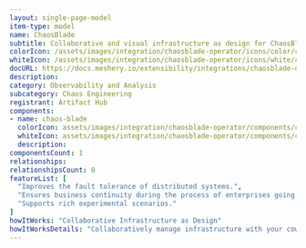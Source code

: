 ```yaml
---
layout: single-page-model
item-type: model
name: ChaosBlade
subtitle: Collaborative and visual infrastructure as design for ChaosBlade
colorIcon: /assets/images/integration/chaosblade-operator/icons/color/chaosblade-operator-color.svg
whiteIcon: /assets/images/integration/chaosblade-operator/icons/white/chaosblade-operator-white.svg
docURL: https://docs.meshery.io/extensibility/integrations/chaosblade-operator
description: 
category: Observability and Analysis
subcategory: Chaos Engineering
registrant: Artifact Hub
components: 
- name: chaos-blade
  colorIcon: assets/images/integration/chaosblade-operator/components/chaos-blade/icons/color/chaos-blade-color.svg
  whiteIcon: assets/images/integration/chaosblade-operator/components/chaos-blade/icons/white/chaos-blade-white.svg
  description: 
componentsCount: 1
relationships: 
relationshipsCount: 0
featureList: [
  "Improves the fault tolerance of distributed systems.",
  "Ensures business continuity during the process of enterprises going to cloud or moving to cloud native systems.",
  "Supports rich experimental scenarios."
]
howItWorks: "Collaborative Infrastructure as Design"
howItWorksDetails: "Collaboratively manage infrastructure with your coworkers synchronously sharing the same designs."
---
```

